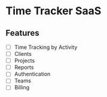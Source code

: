 # Time Tracker SaaS

## Features

- [ ] Time Tracking by Activity
- [ ] Clients
- [ ] Projects
- [ ] Reports
- [ ] Authentication
- [ ] Teams
- [ ] Billing
